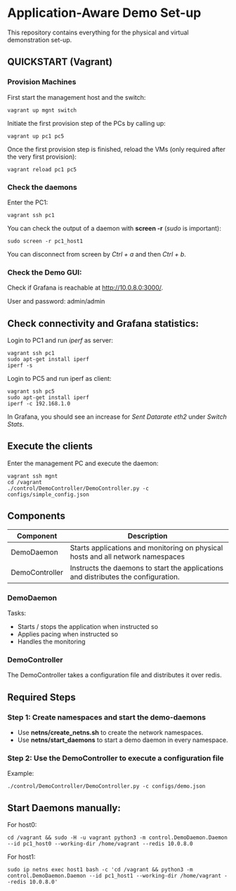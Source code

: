 # Application-Aware Demo Set-up

This repository contains everything for the physical and virtual demonstration set-up.

## QUICKSTART (Vagrant)

### Provision Machines

First start the management host and the switch:

	vagrant up mgnt switch

Initiate the first provision step of the PCs by calling up:

	vagrant up pc1 pc5

Once the first provision step is finished, reload the VMs (only required after the very first provision):

	vagrant reload pc1 pc5

### Check the daemons

Enter the PC1:

	vagrant ssh pc1

You can check the output of a daemon with **screen -r** (*sudo* is important):

	sudo screen -r pc1_host1

You can disconnect from screen by *Ctrl + a* and then *Ctrl + b*.

### Check the Demo GUI:

Check if Grafana is reachable at http://10.0.8.0:3000/. 

User and password: admin/admin

## Check connectivity and Grafana statistics:
	
Login to PC1 and run *iperf* as server:

	vagrant ssh pc1
	sudo apt-get install iperf
	iperf -s

Login to PC5 and run iperf as client:

	vagrant ssh pc5
	sudo apt-get install iperf
	iperf -c 192.168.1.0

In Grafana, you should see an increase for *Sent Datarate eth2* under *Switch Stats*.

## Execute the clients

Enter the management PC and execute the daemon:

	vagrant ssh mgnt
	cd /vagrant
	./control/DemoController/DemoController.py -c configs/simple_config.json

## Components

| Component      | Description                                                                         | 
| -------------- | ----------------------------------------------------------------------------------- | 
| DemoDaemon     | Starts applications and monitoring on physical hosts and all network namespaces     | 
| DemoController | Instructs the daemons to start the applications and distributes the configuration.  | 

### DemoDaemon

Tasks:

  - Starts / stops the application when instructed so
  - Applies pacing when instructed so
  - Handles the monitoring
  
### DemoController

The DemoController takes a configuration file and distributes it over redis.

## Required Steps

### Step 1: Create namespaces and start the demo-daemons

  * Use **netns/create_netns.sh** to create the network namespaces.
  * Use **netns/start_daemons** to start a demo daemon in every namespace.

### Step 2: Use the DemoController to execute a configuration file

Example:

    ./control/DemoController/DemoController.py -c configs/demo.json

## Start Daemons manually:

For host0:

```
cd /vagrant && sudo -H -u vagrant python3 -m control.DemoDaemon.Daemon --id pc1_host0 --working-dir /home/vagrant --redis 10.0.8.0
```

For host1:

```
sudo ip netns exec host1 bash -c 'cd /vagrant && python3 -m control.DemoDaemon.Daemon --id pc1_host1 --working-dir /home/vagrant --redis 10.0.8.0'
```
